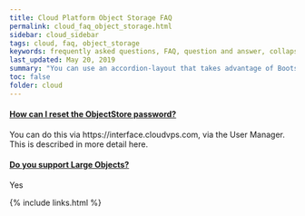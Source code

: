 ```yaml
---
title: Cloud Platform Object Storage FAQ
permalink: cloud_faq_object_storage.html
sidebar: cloud_sidebar
tags: cloud, faq, object_storage
keywords: frequently asked questions, FAQ, question and answer, collapsible sections, expand, collapse
last_updated: May 20, 2019
summary: "You can use an accordion-layout that takes advantage of Bootstrap styling. This is useful for an FAQ page."
toc: false
folder: cloud
---
```


<div class="panel-group" id="accordion">
                    <div class="panel panel-default">
                        <div class="panel-heading">
                            <h4 class="panel-title">
                                <a class="noCrossRef accordion-toggle" data-toggle="collapse" data-parent="#accordion" href="#collapseOneObject">How can I reset the ObjectStore password?</a>
                            </h4>
                        </div>
                        <div id="collapseOneObject" class="panel-collapse collapse noCrossRef">
                            <div class="panel-body">
                            You can do this via https://interface.cloudvps.com, via the User Manager. This is described in more detail here.
                            </div>
                        </div>
                    </div>
                    <!-- /.panel -->
                    <div class="panel panel-default">
                        <div class="panel-heading">
                            <h4 class="panel-title">
                                <a class="noCrossRef accordion-toggle" data-toggle="collapse" data-parent="#accordion" href="#collapseTwoObject">Do you support Large Objects?</a>
                            </h4>
                        </div>
                        <div id="collapseTwoObject" class="panel-collapse collapse noCrossRef">
                            <div class="panel-body">
                            Yes
                            </div>
                        </div>
                    </div>
                    <!-- /.panel -->
</div>

{% include links.html %}
